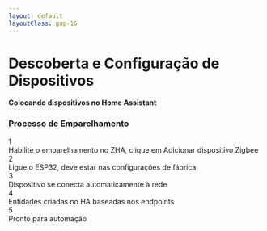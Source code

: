 ```yaml
---
layout: default
layoutClass: gap-16
---
```


# Descoberta e Configuração de Dispositivos

**Colocando dispositivos no Home Assistant**

<div class="grid grid-cols-1 gap-4 mt-12 max-w-2xl mx-auto">
  <div class="text-center">
    <h3 class="text-lg font-semibold mb-2">Processo de Emparelhamento</h3>
    <div class="bg-gray-100 p-4 rounded-lg">
      <div class="flex flex-col space-y-2 text-xs">
        <div class="flex items-center space-x-2">
          <div class="w-6 h-6 bg-green-500 rounded-full flex items-center justify-center text-white font-semibold text-sm">1</div>
          <span>Habilite o emparelhamento no ZHA, clique em Adicionar dispositivo Zigbee</span>
        </div>
        <div class="flex items-center space-x-2">
          <div class="w-6 h-6 bg-green-500 rounded-full flex items-center justify-center text-white font-semibold text-sm">2</div>
          <span>Ligue o ESP32, deve estar nas configurações de fábrica</span>
        </div>
        <div class="flex items-center space-x-2">
          <div class="w-6 h-6 bg-green-500 rounded-full flex items-center justify-center text-white font-semibold text-sm">3</div>
          <span>Dispositivo se conecta automaticamente à rede</span>
        </div>
        <div class="flex items-center space-x-2">
          <div class="w-6 h-6 bg-green-500 rounded-full flex items-center justify-center text-white font-semibold text-sm">4</div>
          <span>Entidades criadas no HA baseadas nos endpoints</span>
        </div>
        <div class="flex items-center space-x-2">
          <div class="w-6 h-6 bg-green-500 rounded-full flex items-center justify-center text-white font-semibold text-sm">5</div>
          <span>Pronto para automação</span>
        </div>
      </div>
    </div>
  </div>
</div> 
